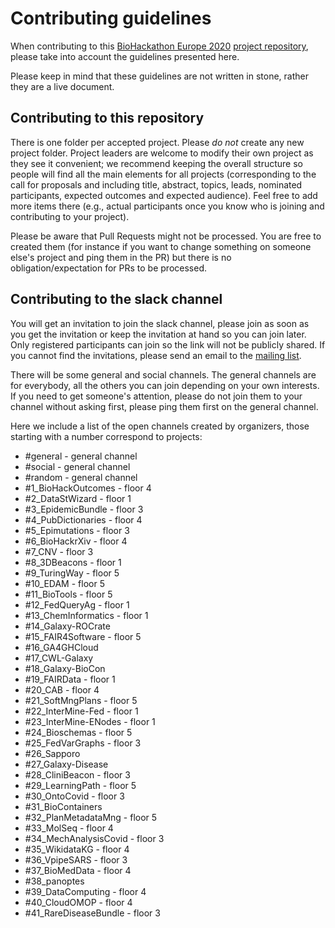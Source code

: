# Contributing guidelines

When contributing to this [BioHackathon Europe 2020](biohackathon-europe.org/) [project repository](https://github.com/elixir-europe/BioHackathon-projects-2020), please take into account the guidelines presented here.

Please keep in mind that these guidelines are not written in stone, rather they are a live document.

## Contributing to this repository

There is one folder per accepted project. Please *do not* create any new project folder. Project leaders are welcome to modify their own project as they see it convenient; we recommend keeping the overall structure so people will find all the main elements for all projects (corresponding to the call for proposals and including title, abstract, topics, leads, nominated participants, expected outcomes and expected audience). Feel free to add more items there (e.g., actual participants once you know who is joining and contributing to your project).

Please be aware that Pull Requests might not be processed. You are free to created them (for instance if you want to change something on someone else's project and ping them in the PR) but there is no obligation/expectation for PRs to be processed. 

## Contributing to the slack channel

You will get an invitation to join the slack channel, please join as soon as you get the invitation or keep the invitation at hand so you can join later. Only registered participants can join so the link will not be publicly shared. If you cannot find the invitations, please send an email to the [mailing list](mailto:biohackathon-europe@elixir-europe.org).

There will be some general and social channels. The general channels are for everybody, all the others you can join depending on your own interests. If you need to get someone's attention, please do not join them to your channel without asking first, please ping them first on the general channel.

Here we include a list of the open channels created by organizers, those starting with a number correspond to projects:
* #general - general channel
* #social - general channel
* #random - general channel
* #1_BioHackOutcomes - floor 4
* #2_DataStWizard - floor 1
* #3_EpidemicBundle - floor 3
* #4_PubDictionaries - floor 4
* #5_Epimutations - floor 3
* #6_BioHackrXiv - floor 4
* #7_CNV - floor 3
* #8_3DBeacons - floor 1
* #9_TuringWay - floor 5
* #10_EDAM - floor 5
* #11_BioTools - floor 5
* #12_FedQueryAg - floor 1
* #13_ChemInformatics - floor 1
* #14_Galaxy-ROCrate
* #15_FAIR4Software - floor 5
* #16_GA4GHCloud
* #17_CWL-Galaxy
* #18_Galaxy-BioCon
* #19_FAIRData - floor 1
* #20_CAB - floor 4
* #21_SoftMngPlans - floor 5
* #22_InterMine-Fed - floor 1
* #23_InterMine-ENodes - floor 1
* #24_Bioschemas - floor 5
* #25_FedVarGraphs - floor 3
* #26_Sapporo
* #27_Galaxy-Disease
* #28_CliniBeacon - floor 3
* #29_LearningPath - floor 5
* #30_OntoCovid - floor 3
* #31_BioContainers
* #32_PlanMetadataMng - floor 5
* #33_MolSeq - floor 4
* #34_MechAnalysisCovid - floor 3
* #35_WikidataKG - floor 4
* #36_VpipeSARS - floor 3
* #37_BioMedData - floor 4
* #38_panoptes
* #39_DataComputing - floor 4
* #40_CloudOMOP - floor 4
* #41_RareDiseaseBundle - floor 3
